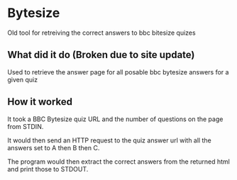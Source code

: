 # Bytesize
Old tool for retreiving the correct answers to bbc bitesize quizes

## What did it do (Broken due to site update)

Used to retrieve the answer page for all posable bbc bytesize answers for a given quiz

## How it worked

It took a BBC Bytesize quiz URL and the number of questions on the page from STDIN.

It would then send an HTTP request to the quiz answer url with all the answers set to A then B then C.

The program would then extract the correct answers from the returned html and print those to STDOUT.
